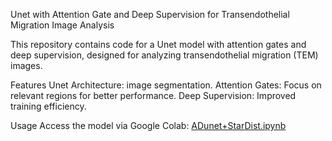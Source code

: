 Unet with Attention Gate and Deep Supervision for Transendothelial Migration Image Analysis

This repository contains code for a Unet model with attention gates and deep supervision, designed for analyzing transendothelial migration (TEM) images.

Features
Unet Architecture: image segmentation.
Attention Gates: Focus on relevant regions for better performance.
Deep Supervision: Improved training efficiency.

Usage
Access the model via Google Colab: [ADunet+StarDist.ipynb](https://colab.research.google.com/github/Morwey/adunet4tem/blob/main/ADunet%2BStarDist.ipynb)

